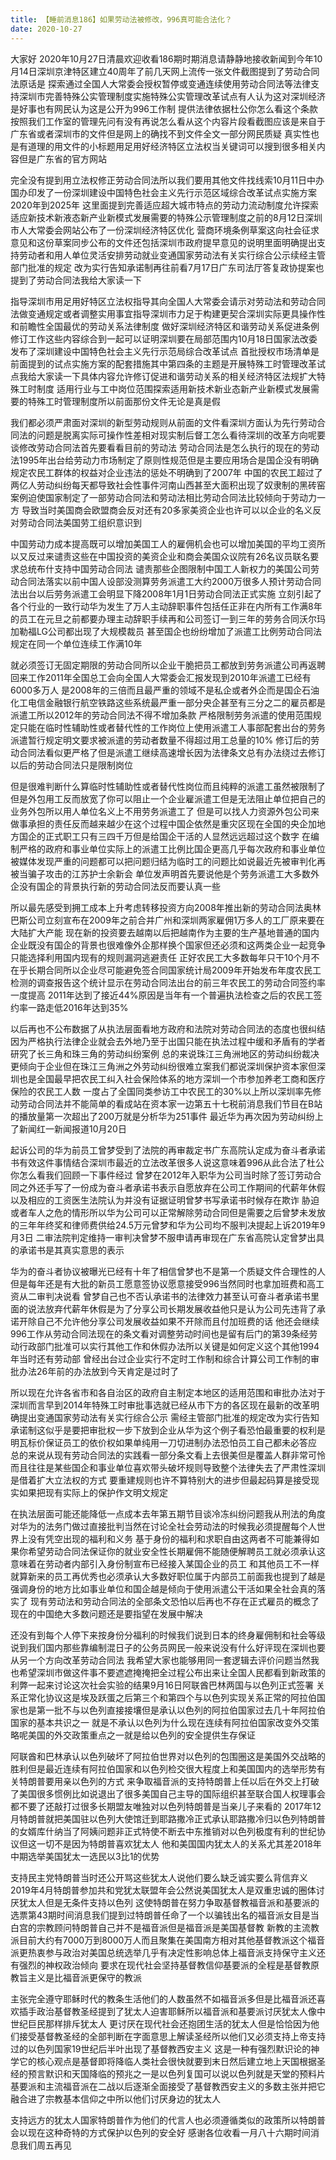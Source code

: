 ```yaml
---
title: 【睡前消息186】如果劳动法被修改，996真可能合法化？
date: 2020-10-27
---
```


大家好 2020年10月27日清晨欢迎收看186期时期消息请静静地接收新闻到今年10月14日深圳京津特区建立40周年了前几天网上流传一张文件截图提到了劳动合同法原话是
探索通过全国人大常委会授权暂停或变通连续使用劳动合同法等法律支持深圳市完善特殊公实管理制度实施特殊公实管理改革试点有人认为这对深圳经济是好事也有网民认为这是公开为996工作制
提供法律依据杜公你怎么看这个条款按照我们工作室的管理先问有没有再说怎么看从这个内容片段看截图应该是来自于广东省或者深圳市的文件但是网上的确找不到文件全文一部分网民质疑
真实性也是有道理的用文件的小标题用足用好经济特区立法权当关键词可以搜到很多相关内容但是广东省的官方网站

完全没有提到用立法权修正劳动合同法所以我们要用其他文件找线索10月11日中办国办印发了一份深圳建设中国特色社会主义先行示范区域综合改革试点实施方案2020年到2025年
这里面提到完善适应超大城市特点的劳动力流动制度允许探索适应新技术新液态新产业新模式发展需要的特殊公示管理制度之前的8月12日深圳市人大常委会网站公布了一份深圳经济特区优化
营商环境条例草案这向社会征求意见和这份草案同步公布的文件还包括深圳市政府提早意见的说明里面明确提出支持劳动者和用人单位灵活安排劳动就业变通国家劳动法有关实行综合公示续经主管部门批准的规定
改为实行告知承诺制再往前看7月17日广东司法厅答复政协提案也提到了劳动合同法我给大家读一下

指导深圳市用足用好特区立法权指导其向全国人大常委会请示对劳动法和劳动合同法做变通规定或者调整实用事宜指导深圳市力足于构建更契合深圳实际更具操作性和前瞻性全国最优的劳动关系法律制度
做好深圳经济特区和谐劳动关系促进条例修订工作这些内容综合到一起可以证明深圳要在局部范围内10月18日国家法改委发布了深圳建设中国特色社会主义先行示范局综合改革试点
首批授权市场清单是前面提到的试点实施方案的配套措施其中第四条的主题是开展特殊工时管理改革试点我给大家读一下具体内容允许修订促进和谐劳动关系的相关经济特区法规扩大特殊工时制度
适用行业与工中岗位范围探索适用新技术新业态新产业新模式发展需要的特殊工时管理制度所以前面那份文件无论是真是假

我们都必须严肃面对深圳的新型劳动规则从前面的文件看深圳方面认为先行劳动合同法的问题是脱离实际可操作性差相对现实制后督工怎么看待深圳的改革方向呢要谈修改劳动合同法首先要看看目前的劳动法
劳动合同法是怎么执行的现在的劳动法1995年出台给劳动力市场制定了原则性规范但是主要应用场合是国企没有明确规定农民工群体的权益对企业违法的惩处不明确到了2007年
中国的农民工超过了两亿人劳动纠纷每天都导致社会性事件河南山西甚至大面积出现了奴隶制的黑砖窑案例迫使国家制定了一部劳动合同法和劳动法相比劳动合同法比较倾向于劳动力一方
导致当时美国商会欧盟商会反对还有20多家美资企业也许可以以企业的名义反对劳动合同法美国劳工组织意识到

中国劳动力成本提高既可以增加美国工人的雇佣机会也可以增加美国的平均工资所以又反过来谴责这些在中国投资的美资企业和商会美国众议院有26名议员联名要求总统布什支持中国劳动合同法
谴责那些企图限制中国工人新权力的美国公司劳动合同法落实以前中国人设部没测算劳务派遣工大约2000万很多人预计劳动合同法出台以后劳务派遣工会明显下降2008年1月1日劳动合同法正式实施
立刻引起了各个行业的一致行动华为发生了万人主动辞职事件包括任正非在内所有工作满8年的员工在元旦之前都要办理主动辞职手续再和公司签订一到三年的劳务合同沃尔玛加勒福LG公司都出现了大规模裁员
甚至国企也纷纷增加了派遣工比例劳动合同法规定在同一个单位连续工作满10年

就必须签订无固定期限的劳动合同所以企业干脆把员工都放到劳务派遣公司再返聘回来工作2011年全国总工会向全国人大常委会汇报发现到2010年派遣工已经有6000多万人
是2008年的三倍而且最严重的领域不是私企或者外企而是国企石油化工电信金融银行航空铁路这些系统最严重一部分央企甚至有三分之二的雇员都是派遣工所以2012年的劳动合同法不得不增加条款
严格限制劳务派遣的使用范围规定只能在临时性辅助性或者替代性的工作岗位上使用派遣工人事部配套出台的劳务派遣暂行规定明文要求被派遣的劳动者数量不得超过用工总量的10%
修订后的劳动合同法看似更严格了但是派遣工继续高速增长因为法律条文总有办法绕过去修订以后的劳动合同法只是限制岗位

但是很难判断什么算临时性辅助性或者替代性岗位而且纯粹的派遣工虽然被限制了但是外包用工反而放宽了你可以阻止一个企业雇派遣工但是无法阻止单位把自己的业务外包所以用人单位名义上不用劳务派遣工了
但是可以找人力资源外包公司来做事承担的责任反而越来越少在这个过程中国企依然是重灾区现在全国的央企加地方国企的正式职工只有三四千万但是给国企干活的人显然远远超过这个数字
在编制严格的政府和事业单位实际上的派遣工比例比国企更高几乎每次政府和事业单位被媒体发现严重的问题都可以把问题归结为临时工的问题比如说最近先被审判化再被当骗子攻击的江苏护士余新会
单位发声明首先要说他是个劳务派遣工大多数外企没有国企的背景执行新的劳动合同法反而要认真一些

所以最先感受到拥工成本上升考虑转移投资方向2008年推出新的劳动合同法奥林巴斯公司立刻宣布在2009年之前合并广州和深圳两家雇佣1万多人的工厂原来要在大陆扩大产能
现在新的投资要去越南以后把越南作为主要的生产基地普通的国内企业既没有国企的背景也很难像外企那样换个国家但还必须和这两类企业一起竞争只能选择利用国内现有的规则漏洞逃避责任
正好农民工大多数每年只干10个月不在乎长期合同所以企业尽可能避免签合同国家统计局2009年开始发布年度农民工检测的调查报告这个统计显示在劳动合同法出台的前三年农民工的劳动合同签约率一度提高
2011年达到了接近44%原因是当年有一个普遍执法检查之后的农民工签约率一路走低2016年达到35%

以后再也不公布数据了从执法层面看地方政府和法院对劳动合同法的态度也很纠结因为严格执行法律企业就会去外地乃至于出国只能在执法过程中缓和矛盾有的学者研究了长三角和珠三角的劳动纠纷案例
总的来说珠江三角洲地区的劳动纠纷裁决更倾向于企业但在珠江三角洲之外劳动纠纷很难立案我们都说深圳保护资本家但深圳也是全国最早把农民工纠入社会保险体系的地方深圳一个市参加养老工商和医疗保险的农民工人数
一度占了全国同类参访工中农民工的30%以上所以深圳率先修动劳动合同法并不能简单的看成站在资本家一边第五十七税前消息我们节目在B站的播放量第一次超出了200万就是分析华为251事件
最近华为再次因为劳动纠纷上了新闻红一新闻报道10月20日

起诉公司的华为前员工曾梦受到了法院的再审裁定书广东高院认定成为奋斗者承诺书有效这件事情结合深圳市最近的立法改革很多人说这意味着996从此合法了杜公你怎么看我们回顾一下事件经过
曾梦在2012年入职华为公司当时除了签订劳动合同之外还手写了一份成为奋斗者承诺书表示自愿放弃在公司工作期间的代薪年休假以及相应的工资医生法院认为并没有证据证明曾梦书写承诺书时候存在欺诈
胁迫或者车人之危的情形所以华为公司可以正常解除劳动合同但是需要之后曾梦未发放的三年年终奖和律师费供给24.5万元曾梦和华为公司均不服判决提起上诉2019年9月3日
二审法院判定维持一审判决曾梦不服申请再审现在广东省高院认定曾梦出具的承诺书是其真实意思的表示

华为的奋斗者协议被曝光已经有十年了相信曾梦也不是第一个质疑文件合理性的人但是每年还是有大批的新员工愿意签协议愿意接受996当然同时也拿加班费和高工资从二审判决说看
曾梦自己也不否认承诺书的法律效力甚至认可奋斗者承诺书里面的说法放弃代薪年休假是为了分享公司长期发展收益他只是认为公司先违背了承诺开除自己不允许他分享公司发展收益如果不开除而且付加班费的话
他还会继续996工作从劳动合同法现在的条文看对调整劳动时间也是留有后门的第39条经劳动行政部门批准可以实行其他工作和休假办法所以关键是如何定义这个其他1994年当时还有劳动部
曾经出台过企业实行不定时工作制和综合计算公司工作制的审批办法26年前的办法放到今天肯定是过时了

所以现在允许各省市和各自治区的政府自主制定本地区的适用范围和审批办法对于深圳而言早到2014年特殊工时审批事选就已经从市下方的各区现在最新的改革明确提出变通国家劳动法有关实行综合公示
需经主管部门批准的规定改为实行告知承诺制这似乎是要把审批权一步下放到企业从华为这个例子看恐怕最重要的权利是明瓦标价保证员工的依价权如果单纯用一刀切进制办法恐怕员工自己都未必答应
总的来说从现有劳动合同法的实践看一部分条文看上去很美但是覆盖人群非常可怜而且往往是某些国企和事业单位喜欢带头破坏规则导致整个法律失去了严肃性深圳是借着扩大立法权的方式
要重建规则也许不算特别大的进步但最起码算是接受现实如果把现有实际上的保护作文明文规定

在执法层面可能还能降低一点成本去年第五期节目谈冷冻纠纷问题我从刑法的角度对华为的法务门做过直接批判当然在讨论全社会劳动法的时候我必须提醒每个人世界上没有凭空出现的福利和义务
基于身份的福利和求职自由这两者不可能兼得如果你希望劳动合同法保证你的就业安全性长期雇佣不能随便解聘员工就必须承认这意味着在劳动者内部引入身份制宣布已经接入某国企业的员工
和其他员工不一样就算新来的员工再优秀也必须承认大多数好职位属于内部员工前面我也提到了越是强调身份的地方比如事业单位和国企越是倾向于使用派遣公干活如果全社会真的落实了
现有劳动法和劳动合同法的全部条文恐怕以后再也不存在正式雇员的概念了现在的中国绝大多数问题还是要指望在发展中解决

还没有到每个人停下来按身份分福利的时候我们说到日本的终身雇佣制和社会等级说到我们国内那些靠编制混日子的公务员网民一般来说没有什么好评现在深圳也要从另一个方向改革劳动合同法
我希望大家也能够用同一套逻辑去评价问题当然我也希望深圳市做这件事不要遮遮掩掩把全过程公布出来让全国人民都看到新政策的利弊一起来讨论这次社会实验的结果9月16日阿联酋巴林两国与以色列正式签署
关系正常化协议这是埃及跃蛋之后第三个和第四个与以色列实现关系正常的阿拉伯国家也是第一批不与以色列直接接壤但是承认以色列的阿拉伯国家过去几十年阿拉伯国家的基本共识之一
就是不承认以色列为什么现在连续有阿拉伯国家改变外交策略呢美国的外交政策重点之一就是给以色列的安全提供生存保证

阿联酋和巴林承认以色列破坏了阿拉伯世界对以色列的包围圈这是美国外交战略的胜利但是最近连续有阿拉伯国家和以色列检交很大程度上和美国国内的选举形势有关特朗普要用亲以色列的方式
来争取福音派的支持特朗普上任以后在外交上打破了美国很多惯例比如说退出了很多美国自己主导的国际组织甚至联合国人权理事会都不要了还敲打过很多长期盟友唯独对以色列特朗普是当亲儿子来看的
2017年12月特朗普就把美国驻以色列大使馆迁到耶路撒冷正式承认耶路撒冷归以色列特朗普的女婿库什纳当了阿姨问题非正式特使不断去中东推销对以色列极度有利的世纪协议但这一切不是因为特朗普喜欢犹太人
他和美国国内犹太人的关系尤其差2018年中期选举美国犹太一选民以3比1的优势

支持民主党特朗普当时还公开骂这些犹太人说他们要么缺乏诚实要么背信弃义2019年4月特朗普参加共和党犹太联盟年会公然说美国犹太人是双重忠诚的圈体讨厌犹太人但是无条件支持以色列
这使特朗普在努力争取基督教福音派和基要派的选票第43期时间消息我们提到过特朗普任命了一个以骗钱出名的福音派女目是当白宫的宗教顾问特朗普自己并不是福音派但是福音派是美国基督教
新教的主流教派目前大约有7000万到8000万人而且聚集在美国南方相对其他基督教派这个福音派更热衷参与政治对美国总统选举几乎有决定性影响总体上福音派支持保守主义还有强烈的神权政治倾向
要求在现代社会坚持基督教信仰基要派的全程是基督教原教旨主义是比福音派更保守的教派

主张完全遵守耶稣时代的教条生活他们的人数虽然不如福音派多但是比福音派还喜欢插手政治基督教圣经提到了犹太人迫害耶稣所以福音派和基要派讨厌犹太人像中世纪巨民那样排斥犹太人
更讨厌在现代社会还抱团生活的犹太人但是恰恰因为他们接受基督教圣经的全部判断在字面意思上解读圣经所以他们又必须支持上帝支持过的以色列国家19世纪后半叶出现了基督教西安主义
这是一种有强烈默识论的神学它的核心观点是基督即将降临人类社会很快就要到末日然后建立地上天国根据圣经的预言默识和天国降临的预兆之一是以色列复国可以说以色列就是天堂的预料片
基要派和主流福音派在二战以后逐渐全面接受了基督教西安主义的多数主张并把它融合进了宗教基本信仰之中所以他们讨厌身边的犹太人

支持远方的犹太人国家特朗普作为他们的代言人也必须遵循类似的政策所以特朗普会以现在这种奇特的方式保护以色列的安全好 感谢各位收看一月八十六期时间消息我们周五再见